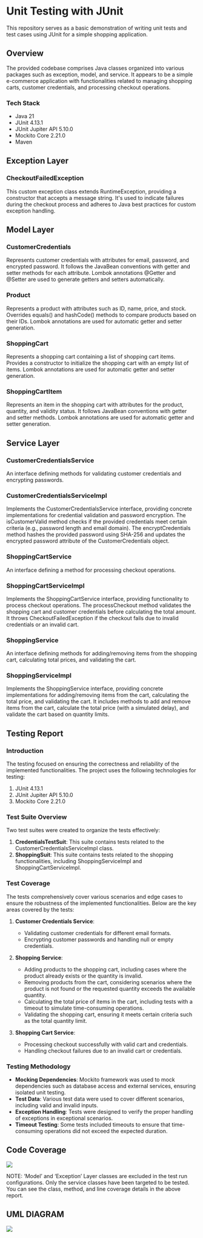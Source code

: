 # Unit Testing with JUnit

This repository serves as a basic demonstration of writing unit tests and test cases using JUnit for a simple shopping application.

## Overview

The provided codebase comprises Java classes organized into various packages such as exception, model, and service. It appears to be a simple e-commerce application with functionalities related to managing shopping carts, customer credentials, and processing checkout operations.

### Tech Stack

- Java 21
- JUnit 4.13.1
- JUnit Jupiter API 5.10.0
- Mockito Core 2.21.0
- Maven

## Exception Layer

### CheckoutFailedException

This custom exception class extends RuntimeException, providing a constructor that accepts a message string. It's used to indicate failures during the checkout process and adheres to Java best practices for custom exception handling.

## Model Layer

### CustomerCredentials

Represents customer credentials with attributes for email, password, and encrypted password. It follows the JavaBean conventions with getter and setter methods for each attribute. Lombok annotations @Getter and @Setter are used to generate getters and setters automatically.

### Product

Represents a product with attributes such as ID, name, price, and stock. Overrides equals() and hashCode() methods to compare products based on their IDs. Lombok annotations are used for automatic getter and setter generation.

### ShoppingCart

Represents a shopping cart containing a list of shopping cart items. Provides a constructor to initialize the shopping cart with an empty list of items. Lombok annotations are used for automatic getter and setter generation.

### ShoppingCartItem

Represents an item in the shopping cart with attributes for the product, quantity, and validity status. It follows JavaBean conventions with getter and setter methods. Lombok annotations are used for automatic getter and setter generation.

## Service Layer

### CustomerCredentialsService

An interface defining methods for validating customer credentials and encrypting passwords.

### CustomerCredentialsServiceImpl

Implements the CustomerCredentialsService interface, providing concrete implementations for credential validation and password encryption. The isCustomerValid method checks if the provided credentials meet certain criteria (e.g., password length and email domain). The encryptCredentials method hashes the provided password using SHA-256 and updates the encrypted password attribute of the CustomerCredentials object.

### ShoppingCartService

An interface defining a method for processing checkout operations.

### ShoppingCartServiceImpl

Implements the ShoppingCartService interface, providing functionality to process checkout operations. The processCheckout method validates the shopping cart and customer credentials before calculating the total amount. It throws CheckoutFailedException if the checkout fails due to invalid credentials or an invalid cart.

### ShoppingService

An interface defining methods for adding/removing items from the shopping cart, calculating total prices, and validating the cart.

### ShoppingServiceImpl

Implements the ShoppingService interface, providing concrete implementations for adding/removing items from the cart, calculating the total price, and validating the cart. It includes methods to add and remove items from the cart, calculate the total price (with a simulated delay), and validate the cart based on quantity limits.

## Testing Report

### Introduction

The testing focused on ensuring the correctness and reliability of the implemented functionalities. The project uses the following technologies for testing:
1. JUnit 4.13.1
2. JUnit Jupiter API 5.10.0
3. Mockito Core 2.21.0

### Test Suite Overview

Two test suites were created to organize the tests effectively:
1. **CredentialsTestSuit**: This suite contains tests related to the CustomerCredentialsServiceImpl class.
2. **ShoppingSuit**: This suite contains tests related to the shopping functionalities, including ShoppingServiceImpl and ShoppingCartServiceImpl.

### Test Coverage

The tests comprehensively cover various scenarios and edge cases to ensure the robustness of the implemented functionalities. Below are the key areas covered by the tests:

1. **Customer Credentials Service**:
   - Validating customer credentials for different email formats.
   - Encrypting customer passwords and handling null or empty credentials.

2. **Shopping Service**:
   - Adding products to the shopping cart, including cases where the product already exists or the quantity is invalid.
   - Removing products from the cart, considering scenarios where the product is not found or the requested quantity exceeds the available quantity.
   - Calculating the total price of items in the cart, including tests with a timeout to simulate time-consuming operations.
   - Validating the shopping cart, ensuring it meets certain criteria such as the total quantity limit.

3. **Shopping Cart Service**:
   - Processing checkout successfully with valid cart and credentials.
   - Handling checkout failures due to an invalid cart or credentials.

### Testing Methodology

- **Mocking Dependencies**: Mockito framework was used to mock dependencies such as database access and external services, ensuring isolated unit testing.
- **Test Data**: Various test data were used to cover different scenarios, including valid and invalid inputs.
- **Exception Handling**: Tests were designed to verify the proper handling of exceptions in exceptional scenarios.
- **Timeout Testing**: Some tests included timeouts to ensure that time-consuming operations did not exceed the expected duration.


## Code Coverage

![](/Users/berkecemoktem/Desktop/code-coverage.png)

NOTE: ‘Model’ and ‘Exception’ Layer classes are excluded in the test run configurations. Only the service classes have been targeted to be tested. You can see the class, method, and line coverage details in the above report.

## UML DIAGRAM

![](/Users/berkecemoktem/Downloads/unitTestingUML.drawio.png)